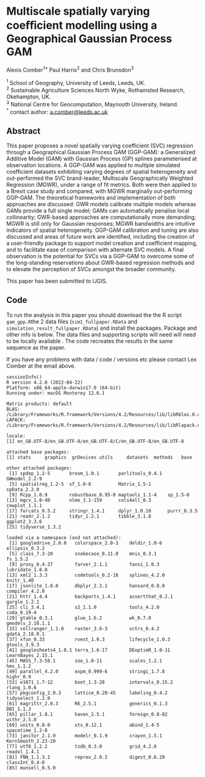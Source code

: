# Multiscale spatially varying coeﬀicient modelling using a Geographical Gaussian Process GAM

Alexis Comber<sup>1*</sup> Paul Harris<sup>2</sup> and Chris Brunsdon<sup>3</sup> 

<sup>1</sup> School of Geography, University of Leeds, Leeds, UK.\
<sup>2</sup> Sustainable Agriculture Sciences North Wyke, Rothamsted Research, Okehampton, UK.\
<sup>3</sup> National Centre for Geocomputation, Maynooth University, Ireland.\
<sup>*</sup> contact author: a.comber@leeds.ac.uk

## Abstract
This paper proposes a novel spatially varying coefficient (SVC) regression through a Geographical Gaussian Process GAM (GGP-GAM): a Generalized Additive Model (GAM) with Gaussian Process (GP) splines parameterised at observation locations. A GGP-GAM was applied to multiple simulated coefficient datasets exhibiting varying degrees of spatial heterogeneity and out-performed the SVC brand-leader, Multiscale Geographically Weighted Regression (MGWR), under a range of fit metrics. Both were then applied to a Brexit case study and compared, with MGWR marginally out-performing GGP-GAM. The theoretical frameworks and implementation of both approaches are discussed: GWR models calibrate multiple models whereas GAMs provide a full single model; GAMs can automatically penalise local collinearity; GWR-based approaches are computationally more demanding; MGWR is still only for Gaussian responses; MGWR bandwidths are intuitive indicators of spatial heterogeneity. GGP-GAM calibration and tuning are also discussed and areas of future work are identified, including the creation of a user-friendly package to support model creation and coefficient mapping, and to facilitate ease of comparison with alternate SVC models. A final observation is the potential for SVCs via a GGP-GAM to overcome some of the long-standing reservations about GWR-based regression methods and to elevate the perception of SVCs amongst the broader community. 

This paper has been submitted to IJGIS.

## Code
To run the analysis in this paper you should download the the R script `gam_gpp.R`the 2 data files (`sim1_fullpaper.RData` and `simulation_result_fullpaper.RData`) and install the packages. Package and other info is below. The data files and supporting scripts will need will need to be locally available . The code recreates the results in the same sequence as the paper. 

If you have any problems with data / code / versions etc please contact Lex Comber at the email above.

```{r}
sessionInfo()
R version 4.2.0 (2022-04-22)
Platform: x86_64-apple-darwin17.0 (64-bit)
Running under: macOS Monterey 12.6.1

Matrix products: default
BLAS:   /Library/Frameworks/R.framework/Versions/4.2/Resources/lib/libRblas.0.dylib
LAPACK: /Library/Frameworks/R.framework/Versions/4.2/Resources/lib/libRlapack.dylib

locale:
[1] en_GB.UTF-8/en_GB.UTF-8/en_GB.UTF-8/C/en_GB.UTF-8/en_GB.UTF-8

attached base packages:
[1] stats     graphics  grDevices utils     datasets  methods   base     

other attached packages:
 [1] spdep_1.2-5       broom_1.0.1       parlitools_0.4.1  GWmodel_2.2-9    
 [5] spatialreg_1.2-5  sf_1.0-8          Matrix_1.5-1      spData_2.2.0     
 [9] Rcpp_1.0.9        robustbase_0.95-0 maptools_1.1-4    sp_1.5-0         
[13] mgcv_1.8-40       nlme_3.1-159      cols4all_0.3      cowplot_1.1.1    
[17] forcats_0.5.2     stringr_1.4.1     dplyr_1.0.10      purrr_0.3.5      
[21] readr_2.1.2       tidyr_1.2.1       tibble_3.1.8      ggplot2_3.3.6    
[25] tidyverse_1.3.2  

loaded via a namespace (and not attached):
 [1] googledrive_2.0.0   colorspace_2.0-3    deldir_1.0-6        ellipsis_0.3.2     
 [5] class_7.3-20        snakecase_0.11.0    mnis_0.3.1          fs_1.5.2           
 [9] proxy_0.4-27        farver_2.1.1        fansi_1.0.3         lubridate_1.8.0    
[13] xml2_1.3.3          codetools_0.2-18    splines_4.2.0       knitr_1.40         
[17] jsonlite_1.8.0      dbplyr_2.2.1        hansard_0.8.0       compiler_4.2.0     
[21] httr_1.4.4          backports_1.4.1     assertthat_0.2.1    gargle_1.2.1       
[25] cli_3.4.1           s2_1.1.0            tools_4.2.0         coda_0.19-4        
[29] gtable_0.3.1        glue_1.6.2          wk_0.7.0            gmodels_2.18.1.1   
[33] cellranger_1.1.0    raster_3.6-3        vctrs_0.4.2         gdata_2.18.0.1     
[37] xfun_0.33           rvest_1.0.3         lifecycle_1.0.3     gtools_3.9.3       
[41] googlesheets4_1.0.1 terra_1.6-17        DEoptimR_1.0-11     LearnBayes_2.15.1  
[45] MASS_7.3-58.1       zoo_1.8-11          scales_1.2.1        hms_1.1.2          
[49] parallel_4.2.0      expm_0.999-6        stringi_1.7.8       highr_0.9          
[53] e1071_1.7-12        boot_1.3-28         intervals_0.15.2    rlang_1.0.6        
[57] pkgconfig_2.0.3     lattice_0.20-45     labeling_0.4.2      tidyselect_1.2.0   
[61] magrittr_2.0.3      R6_2.5.1            generics_0.1.3      DBI_1.1.3          
[65] pillar_1.8.1        haven_2.5.1         foreign_0.8-82      withr_2.5.0        
[69] units_0.8-0         xts_0.12.1          abind_1.4-5         spacetime_1.2-8    
[73] janitor_2.1.0       modelr_0.1.9        crayon_1.5.1        KernSmooth_2.23-20 
[77] utf8_1.2.2          tzdb_0.3.0          grid_4.2.0          readxl_1.4.1       
[81] FNN_1.1.3.1         reprex_2.0.2        digest_0.6.29       classInt_0.4-8     
[85] munsell_0.5.0    
```

